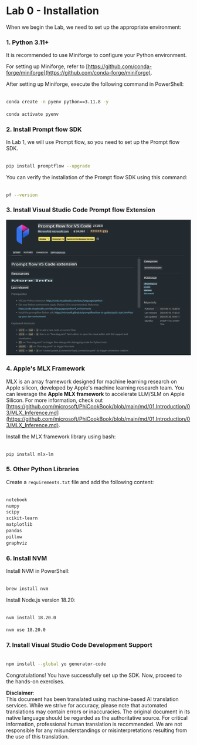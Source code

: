 # **Lab 0 - Installation**

When we begin the Lab, we need to set up the appropriate environment:

### **1. Python 3.11+**

It is recommended to use Miniforge to configure your Python environment.

For setting up Miniforge, refer to [https://github.com/conda-forge/miniforge](https://github.com/conda-forge/miniforge).

After setting up Miniforge, execute the following command in PowerShell:

```bash

conda create -n pyenv python==3.11.8 -y

conda activate pyenv

```

### **2. Install Prompt flow SDK**

In Lab 1, we will use Prompt flow, so you need to set up the Prompt flow SDK.

```bash

pip install promptflow --upgrade

```

You can verify the installation of the Prompt flow SDK using this command:

```bash

pf --version

```

### **3. Install Visual Studio Code Prompt flow Extension**

![pf](../../../../../../../../../translated_images/pf_ext.fa065f22e1ee3e67157662d8be5241f346ddd83744045e3406d92b570e8d8b36.en.png)

### **4. Apple's MLX Framework**

MLX is an array framework designed for machine learning research on Apple silicon, developed by Apple's machine learning research team. You can leverage the **Apple MLX framework** to accelerate LLM/SLM on Apple Silicon. For more information, check out [https://github.com/microsoft/PhiCookBook/blob/main/md/01.Introduction/03/MLX_Inference.md](https://github.com/microsoft/PhiCookBook/blob/main/md/01.Introduction/03/MLX_Inference.md).

Install the MLX framework library using bash:

```bash

pip install mlx-lm

```

### **5. Other Python Libraries**

Create a `requirements.txt` file and add the following content:

```txt

notebook
numpy 
scipy 
scikit-learn 
matplotlib 
pandas 
pillow 
graphviz

```

### **6. Install NVM**

Install NVM in PowerShell:

```bash

brew install nvm

```

Install Node.js version 18.20:

```bash

nvm install 18.20.0

nvm use 18.20.0

```

### **7. Install Visual Studio Code Development Support**

```bash

npm install --global yo generator-code

```

Congratulations! You have successfully set up the SDK. Now, proceed to the hands-on exercises.

**Disclaimer**:  
This document has been translated using machine-based AI translation services. While we strive for accuracy, please note that automated translations may contain errors or inaccuracies. The original document in its native language should be regarded as the authoritative source. For critical information, professional human translation is recommended. We are not responsible for any misunderstandings or misinterpretations resulting from the use of this translation.
